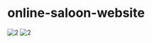 # online-saloon-website
![2](https://user-images.githubusercontent.com/110011600/198567728-cbfce652-057c-48e3-b873-4fcee60955ca.png)
![2](https://user-images.githubusercontent.com/110011600/198567915-bdfc2771-6010-4c1b-91e7-7d952eaf13d6.png)

